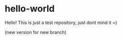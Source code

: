 # hello-world
Hello! This is just a test repository, just dont mind it =)



(new version for new branch)
